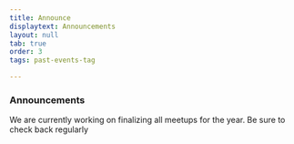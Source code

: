```yaml
---
title: Announce
displaytext: Announcements
layout: null
tab: true
order: 3
tags: past-events-tag

---
```


### Announcements

We are currently working on finalizing all meetups for the year.  Be sure to check back regularly
